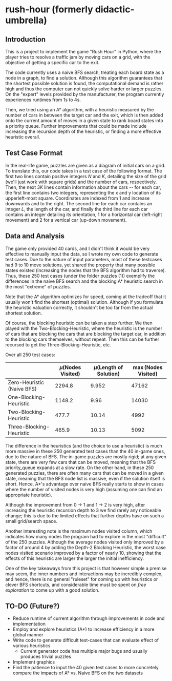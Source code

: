 # rush-hour (formerly didactic-umbrella)

## Introduction
This is a project to implement the game "Rush Hour" in Python, where the player tries to resolve a traffic jam by moving cars on a grid, with the objective of getting a specific car to the exit. 

The code currently uses a naive BFS search, treating each board state as a node in a graph, to find a solution. Although this algorithm guarantees that the shortest possible solution is found, the computational demand is rather high and thus the computer can not quickly solve harder or larger puzzles. On the "expert" levels provided by the manufacturer, the program currently experiences runtimes from 1s to 4s.

Then, we tried using an A* algorithm, with a heuristic measured by the number of cars in between the target car and the exit, which is then added onto the current amount of moves in a given state to rank board states into a priority queue. Further improvements that could be made include increasing the recursion depth of the heuristic, or finding a more effective heuristic overall.

## Test Case Format
In the real-life game, puzzles are given as a diagram of initial cars on a grid. To translate this, our code takes in a test case of the following format. The first two lines contain positive integers $N$ and $K,$ detailing the size of the grid (we'll just work with square grids) and the number of cars, respectively. Then, the next $3K$ lines contain information about the cars -- for each car, the first line contains two integers, representing the x and y location of its upperleft-most square. Coordinates are indexed from 1 and increase downwards and to the right. The second line for each car contains an integer $L,$ the length of the car, and finally the third line for each car contains an integer detailing its orientation, 1 for a horizontal car (left-right movement) and 2 for a vertical car (up-down movement).

## Data and Analysis
The game only provided 40 cards, and I didn't think it would be very effective to manually input the data, so I wrote my own code to generate test cases. Due to the nature of input parameters, most of these testcases had 9 to 10 move solutions, yet shared the property that many possible states existed (increasing the nodes that the BFS algorithm had to traverse). Thus, these 250 test cases (under the folder puzzles (1)) exemplify the differences in the naive BFS search and the blocking A* heuristic search in the most "extreme" of puzzles.

Note that the A* algorithm optimizes for speed, coming at the tradeoff that it usually won't find the shortest (optimal) solution. Although if you formulate the heuristic valuation correctly, it shouldn't be too far from the actual shortest solution.

Of course, the blocking heuristic can be taken a step further. We then played with the Two-Blocking-Heuristic, where the heuristic is the number of cars that are blocking the cars that are blocking the target car, in addition to the blocking cars themselves, without repeat. Then this can be further recursed to get the Three-Blocking-Heuristic, etc.

Over all 250 test cases:


|    | $\mu$(Nodes Visited)  | $\mu$(Length of Solution) | $\max$(Nodes Visited) |
|--- | --- | --- | --- |
|Zero-Heuristic (Naive BFS) | 2294.8 | 9.952 | 47162 |
|One-Blocking-Heuristic | 1148.2 | 9.96 | 14030 |
|Two-Blocking-Heuristic | 477.7 | 10.14 | 4992 |
|Three-Blocking-Heuristic | 465.9 | 10.13 | 5092 |

The difference in the heuristics (and the choice to use a heuristic) is much more massive in these 250 generated test cases than the 40 in-game ones, due to the nature of BFS. The in-game puzzles are mostly rigid; at any given state, there are very few cars that can be moved, meaning that the BFS priority_queue expands at a slow rate. On the other hand, in these 250 generated puzzles, there are often many cars that can be moved in a given state, meaning that the BFS node list is massive, even if the solution itself is short. Hence, A*'s advantage over naive BFS really starts to show in cases where the number of visited nodes is very high (assuming one can find an appropriate heuristic).

Although the improvement from 0 -> 1 and 1 -> 2 is very high, after increasing the heuristic recursion depth to 3 we find rarely any noticeable change; this is due to the limited effects that further depths have on such a small grid/search space. 

Another interesting note is the maximum nodes visited column, which indicates how many nodes the program had to explore in the most "difficult" of the 250 puzzles. Although the average nodes visited only improved by a factor of around $4$ by adding the Depth-2 Blocking Heuristic, the worst case nodes visited scenario improved by a factor of nearly $10,$ showing that the effects of this heuristic are larger the larger the initial inefficiency.

One of the key takeaways from this project is that however simple a premise may seem, the inner numbers and interactions may be incredibly complex, and hence, there is no general "ruleset" for coming up with heuristics or clever BFS shortcuts, and considerable time must be spent on *free exploration* to come up with a good solution.

## TO-DO (Future?)
- Reduce runtime of current algorithm through improvements in code and implementation
- Employ and explore heuristics (A*) to increase efficiency in a more global manner
- Write code to generate difficult test-cases that can evaluate effect of various heuristics
  - Current generator code has multiple major bugs and usually produces trivial puzzles
- Implement graphics
- Find the patience to input the 40 given test cases to more concretely compare the impacts of A* vs. Naive BFS on the two datasets
